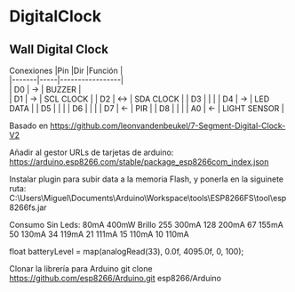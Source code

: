 # DigitalClock
## Wall Digital Clock 

Conexiones
|Pin	|Dir	|Función 	|  
|-------|-----|-----------------|  
| D0 	| ->  | BUZZER			|  
| D1 	| ->  | SCL CLOCK		|
| D2 	| <-> | SDA CLOCK		|
| D3 	|		|	|
| D4 	| ->  | LED DATA		|
| D5	|	|	|
| D6	|	|	|
| D7 	| <-  | PIR			|
| D8	|	|	|
| A0 	| <-  | LIGHT SENSOR	|


Basado en 
https://github.com/leonvandenbeukel/7-Segment-Digital-Clock-V2

Añadir al gestor URLs de tarjetas de arduino:
https://arduino.esp8266.com/stable/package_esp8266com_index.json


Instalar plugin para subir data a la memoria Flash, y ponerla en la siguinete ruta:
C:\Users\Miguel\Documents\Arduino\Workspace\tools\ESP8266FS\tool\esp8266fs.jar




Consumo
Sin Leds: 80mA  400mW
Brillo
255         300mA
128         200mA
67          155mA
50			130mA
34          119mA
21          111mA
15          110mA
10          110mA


float batteryLevel = map(analogRead(33), 0.0f, 4095.0f, 0, 100);










Clonar la librería para Arduino
git clone https://github.com/esp8266/Arduino.git esp8266/Arduino

